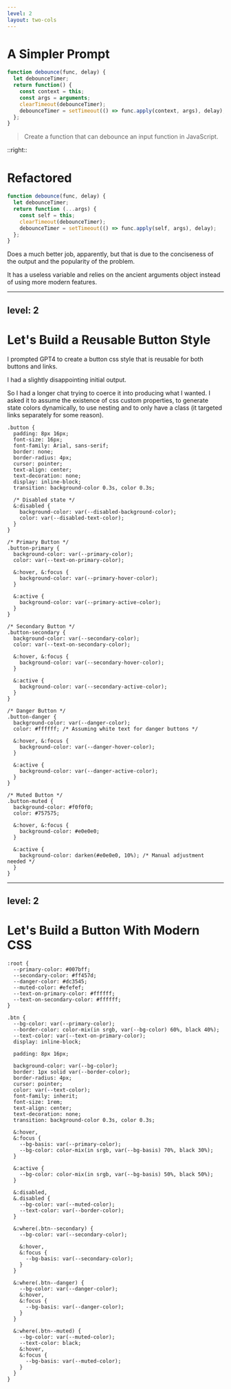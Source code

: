 ```yaml
---
level: 2
layout: two-cols
---
```


# A Simpler Prompt

```js
function debounce(func, delay) {
  let debounceTimer;
  return function() {
    const context = this;
    const args = arguments;
    clearTimeout(debounceTimer);
    debounceTimer = setTimeout(() => func.apply(context, args), delay);
  };
}
```

<blockquote>Create a function that can debounce an input function in JavaScript.</blockquote>

::right::

# Refactored

```js
function debounce(func, delay) {
  let debounceTimer;
  return function (...args) {
    const self = this;
    clearTimeout(debounceTimer);
    debounceTimer = setTimeout(() => func.apply(self, args), delay);
  };
}
```

Does a much better job, apparently, but that is due to the conciseness of the output and the popularity of the problem.

It has a useless variable and relies on the ancient arguments object instead of using more modern features.


---
level: 2
---

# Let's Build a Reusable Button Style

I prompted GPT4 to create a button css style that is reusable for both buttons and links.

I had a slightly disappointing initial output. 

So I had a longer chat trying to coerce it into producing what I wanted. I asked it to assume the existence of css custom properties, to generate state colors dynamically, to use nesting and to only have a class (it targeted links separately for some reason).

```css{all|15|72}
.button {
  padding: 8px 16px;
  font-size: 16px;
  font-family: Arial, sans-serif;
  border: none;
  border-radius: 4px;
  cursor: pointer;
  text-align: center;
  text-decoration: none;
  display: inline-block;
  transition: background-color 0.3s, color 0.3s;
  
  /* Disabled state */
  &:disabled {
    background-color: var(--disabled-background-color);
    color: var(--disabled-text-color);
  }
}

/* Primary Button */
.button-primary {
  background-color: var(--primary-color);
  color: var(--text-on-primary-color);

  &:hover, &:focus {
    background-color: var(--primary-hover-color);
  }

  &:active {
    background-color: var(--primary-active-color);
  }
}

/* Secondary Button */
.button-secondary {
  background-color: var(--secondary-color);
  color: var(--text-on-secondary-color);

  &:hover, &:focus {
    background-color: var(--secondary-hover-color);
  }

  &:active {
    background-color: var(--secondary-active-color);
  }
}

/* Danger Button */
.button-danger {
  background-color: var(--danger-color);
  color: #ffffff; /* Assuming white text for danger buttons */

  &:hover, &:focus {
    background-color: var(--danger-hover-color);
  }

  &:active {
    background-color: var(--danger-active-color);
  }
}

/* Muted Button */
.button-muted {
  background-color: #f0f0f0;
  color: #757575;

  &:hover, &:focus {
    background-color: #e0e0e0;
  }

  &:active {
    background-color: darken(#e0e0e0, 10%); /* Manual adjustment needed */
  }
}
```

<!--
[click] I want to specifically point out that it did not use dynamically generated colors but statically saved colors
[click] Also, the moment I told it I wanted nesting it told me it's not really supported natively (understandable seeing as the knowledge it has is at a beginning of 2023 level) but it triggered some sort of weird hallucination that generated Sass code, at least in part and told me to manually adjust that code. Basically it gave up and told me in corporate language that it just quits. Awesome!
-->

---
level: 2
---

# Let's Build a Button With Modern CSS

```css{all|11-13|18,19,22|23|29-33|32|45|45-52}
:root {
  --primary-color: #007bff;
  --secondary-color: #ff457d;
  --danger-color: #dc3545;
  --muted-color: #efefef;
  --text-on-primary-color: #ffffff;
  --text-on-secondary-color: #ffffff;
}

.btn {
  --bg-color: var(--primary-color);
  --border-color: color-mix(in srgb, var(--bg-color) 60%, black 40%);
  --text-color: var(--text-on-primary-color);
  display: inline-block;

  padding: 8px 16px;

  background-color: var(--bg-color);
  border: 1px solid var(--border-color);
  border-radius: 4px;
  cursor: pointer;
  color: var(--text-color);
  font-family: inherit;
  font-size: 1rem;
  text-align: center;
  text-decoration: none;
  transition: background-color 0.3s, color 0.3s;
  
  &:hover,
  &:focus {
    --bg-basis: var(--primary-color);
    --bg-color: color-mix(in srgb, var(--bg-basis) 70%, black 30%);
  }
  
  &:active {
    --bg-color: color-mix(in srgb, var(--bg-basis) 50%, black 50%);
  }
  
  &:disabled,
  &.disabled {
    --bg-color: var(--muted-color);
    --text-color: var(--border-color);
  }
  
  &:where(.btn--secondary) {
    --bg-color: var(--secondary-color);
    
    &:hover,
    &:focus {
      --bg-basis: var(--secondary-color);
    }
  }
  
  &:where(.btn--danger) {
    --bg-color: var(--danger-color);
    &:hover,
    &:focus {
      --bg-basis: var(--danger-color);
    }
  }
  
  &:where(.btn--muted) {
    --bg-color: var(--muted-color);
    --text-color: black;
    &:hover,
    &:focus {
      --bg-basis: var(--muted-color);
    }
  }
}
```

<!--
My solution is 70 lines variables included vs 82 which the other solution had (no vars included) so a significant saving again. Note the css nesting. While true that I could have omitted the & symbol I prefer leaving it in like in Sass so as to have consistent code without weird exceptions.
[click] We define some other local custom props, this is done in order to not repeat the properties we are setting
[click] We use these local properties, notice how I sorted properties by effect on the look and feel and then alphabetically
[click] many people don't know buttons are special apparently AI doesn't either, so if you don't have a reset CSS in place make sure you inherit the font or you may have differences.
[click] Now we override only the relevant local properties
[click] And we use color-mix in order to change our colors
[click] I use :where in order to avoid increasing the specificity of the styles this way states can still override base styles eve if we don't change the relevant variable for them
[click] Again we only change what we need and nothing more, no repeating of properties, basically our states and variants do not care how the base button is implemented, they only provide the color input. Rinse and Repeat.
-->
